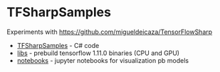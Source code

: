 # TFSharpSamples
Experiments with https://github.com/migueldeicaza/TensorFlowSharp

* [TFSharpSamples](TFSharpSamples) - C# code
* [libs](libs) - prebuild tensorflow 1.11.0 binaries (CPU and GPU)
* [notebooks](notebooks) - jupyter notebooks for visualization pb models
